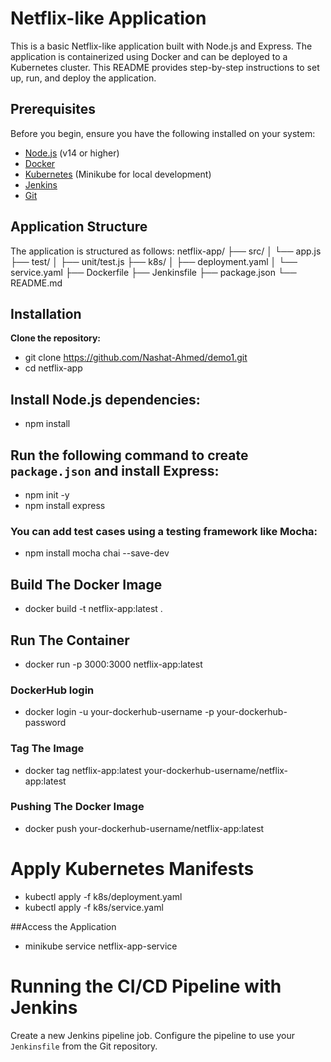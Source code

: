 # Netflix-like Application

This is a basic Netflix-like application built with Node.js and Express. The application is containerized using Docker and can be deployed to a Kubernetes cluster. This README provides step-by-step instructions to set up, run, and deploy the application.
## Prerequisites

Before you begin, ensure you have the following installed on your system:

- [Node.js](https://nodejs.org/) (v14 or higher)
- [Docker](https://www.docker.com/)
- [Kubernetes](https://kubernetes.io/) (Minikube for local development)
- [Jenkins](https://www.jenkins.io/)
- [Git](https://git-scm.com/)

## Application Structure

The application is structured as follows:
netflix-app/
├── src/
│ └── app.js
├── test/
│ ├── unit/test.js
├── k8s/
│ ├── deployment.yaml
│ └── service.yaml
├── Dockerfile
├── Jenkinsfile
├── package.json
└── README.md



## Installation

 **Clone the repository:**

  
- git clone https://github.com/Nashat-Ahmed/demo1.git
- cd netflix-app



## Install Node.js dependencies:
- npm install

## Run the following command to create` package.json` and install Express:
- npm init -y
- npm install express

### You can add test cases using a testing framework like Mocha:
- npm install mocha chai --save-dev

## Build The Docker Image
- docker build -t netflix-app:latest .

## Run The Container 
- docker run -p 3000:3000 netflix-app:latest

### DockerHub login
- docker login -u your-dockerhub-username -p your-dockerhub-password

### Tag The Image
- docker tag netflix-app:latest your-dockerhub-username/netflix-app:latest

### Pushing The Docker Image
- docker push your-dockerhub-username/netflix-app:latest

# Apply Kubernetes Manifests
- kubectl apply -f k8s/deployment.yaml
- kubectl apply -f k8s/service.yaml

##Access the Application
- minikube service netflix-app-service

#  Running the CI/CD Pipeline with Jenkins
Create a new Jenkins pipeline job.
Configure the pipeline to use your `Jenkinsfile` from the Git repository.
